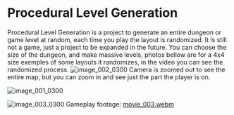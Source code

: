 # Procedural Level Generation
Procedural Level Generation is a project to generate an entire dungeon or game level at random, each time you play the layout is randomized. 
It is still not a game, just a project to be expanded in the future.
You can choose the size of the dungeon, and make massive levels, photos bellow are for a 4x4 size exemples of some layouts it randomizes, in the video you can see the randomized process. 
![image_002_0300](https://github.com/JpBaraky/ProceduralLevelGeneration/assets/84728881/1e60beb5-bb05-4221-b0c8-748d784d512b)
Camera is zoomed out to see the entire map, but you can zoom in and see just the part the player is on.

![image_001_0300](https://github.com/JpBaraky/ProceduralLevelGeneration/assets/84728881/cdd46aab-4357-496a-b484-56ae97198a80)

![image_003_0300](https://github.com/JpBaraky/ProceduralLevelGeneration/assets/84728881/ed1e97eb-5faf-41a1-b10d-b8f956450d62)
Gameplay footage:
[movie_003.webm](https://github.com/JpBaraky/ProceduralLevelGeneration/assets/84728881/5f95d5ac-e077-466d-bed2-d38791546a72)
